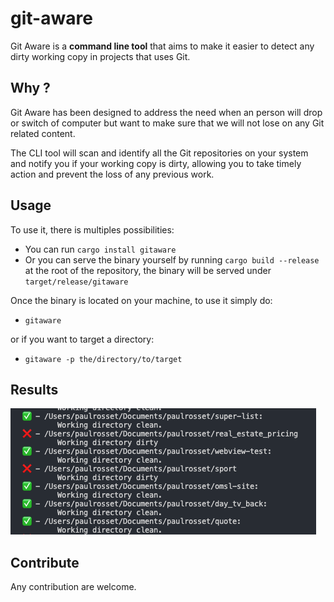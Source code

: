 # git-aware

Git Aware is a **command line tool** that aims to make it easier to detect any dirty working copy in projects that uses Git.

## Why ?

Git Aware has been designed to address the need when an person will drop or switch of computer but want to make sure that we will not lose on any Git related content.

The CLI tool will scan and identify all the Git repositories on your system and notify you if your working copy is dirty, allowing you to take timely action and prevent the loss of any previous work.

## Usage

To use it, there is multiples possibilities:

- You can run `cargo install gitaware`
- Or you can serve the binary yourself by running `cargo build --release` at the root of the repository, the binary will be served under `target/release/gitaware`

Once the binary is located on your machine, to use it simply do:

- `gitaware`

or if you want to target a directory:

- `gitaware -p the/directory/to/target`

## Results

![A sample result from the CLI tool](./public/sample-git-aware.png)

## Contribute

Any contribution are welcome.

